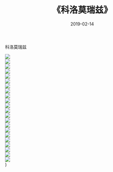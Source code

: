 ﻿---
layout: post
title:  《科洛莫瑞兹》
date:   2019-02-14
img: http://img.660000.xyz/Sharelink/唯美/2019/科洛莫瑞兹/000.jpg
categories: [美女, 清纯, 唯美]
---

科洛莫瑞兹

  ![](http://img.660000.xyz/Sharelink/唯美/2019/科洛莫瑞兹/001.jpg) <br> ![](http://img.660000.xyz/Sharelink/唯美/2019/科洛莫瑞兹/002.jpg) <br> ![](http://img.660000.xyz/Sharelink/唯美/2019/科洛莫瑞兹/003.jpg) <br> ![](http://img.660000.xyz/Sharelink/唯美/2019/科洛莫瑞兹/004.jpg) <br> ![](http://img.660000.xyz/Sharelink/唯美/2019/科洛莫瑞兹/005.jpg) <br> ![](http://img.660000.xyz/Sharelink/唯美/2019/科洛莫瑞兹/006.jpg) <br> ![](http://img.660000.xyz/Sharelink/唯美/2019/科洛莫瑞兹/007.jpg) <br> ![](http://img.660000.xyz/Sharelink/唯美/2019/科洛莫瑞兹/008.jpg) <br> ![](http://img.660000.xyz/Sharelink/唯美/2019/科洛莫瑞兹/009.jpg) <br> ![](http://img.660000.xyz/Sharelink/唯美/2019/科洛莫瑞兹/010.jpg) <br> ![](http://img.660000.xyz/Sharelink/唯美/2019/科洛莫瑞兹/011.jpg) <br> ![](http://img.660000.xyz/Sharelink/唯美/2019/科洛莫瑞兹/012.jpg) <br> ![](http://img.660000.xyz/Sharelink/唯美/2019/科洛莫瑞兹/013.jpg) <br> ![](http://img.660000.xyz/Sharelink/唯美/2019/科洛莫瑞兹/014.jpg) <br> ![](http://img.660000.xyz/Sharelink/唯美/2019/科洛莫瑞兹/015.jpg) <br> ![](http://img.660000.xyz/Sharelink/唯美/2019/科洛莫瑞兹/016.jpg) <br> ![](http://img.660000.xyz/Sharelink/唯美/2019/科洛莫瑞兹/017.jpg) <br> ![](http://img.660000.xyz/Sharelink/唯美/2019/科洛莫瑞兹/018.jpg) <br> ![](http://img.660000.xyz/Sharelink/唯美/2019/科洛莫瑞兹/019.jpg) <br> ![](http://img.660000.xyz/Sharelink/唯美/2019/科洛莫瑞兹/020.jpg) <br> ![](http://img.660000.xyz/Sharelink/唯美/2019/科洛莫瑞兹/021.jpg) <br> ![](http://img.660000.xyz/Sharelink/唯美/2019/科洛莫瑞兹/022.jpg) <br>) <br>